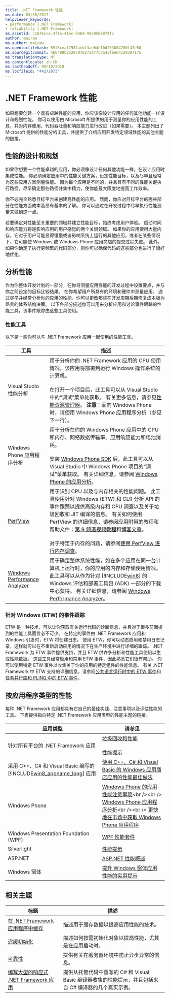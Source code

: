 ```yaml
---
title: .NET Framework 性能
ms.date: 03/30/2017
helpviewer_keywords:
- performance [.NET Framework]
- reliability [.NET Framework]
ms.assetid: c1676cca-3f1a-41ec-b469-9029566074fc
author: mairaw
ms.author: mairaw
ms.openlocfilehash: 59f8ceaf7981aebf3ae64e10d253004780f47e50
ms.sourcegitcommit: 4b6490b2529707627ad77c3a43fbe64120397175
ms.translationtype: MT
ms.contentlocale: zh-CN
ms.lasthandoff: 09/10/2018
ms.locfileid: "44272873"
---
```

# <a name="net-framework-performance"></a>.NET Framework 性能
如果想要创建一个具有卓越性能的应用，你应该像设计应用的任何其他功能一样设计和规划性能。 你可以使用由 Microsoft 所提供的用于测量你的应用性能的工具，并对内存使用、代码吞吐量和响应能力进行改进（如果需要）。 本主题列出了 Microsoft 提供的性能分析工具，并提供了介绍应用开发特定领域性能的其他主题的链接。  
  
## <a name="designing-and-planning-for-performance"></a>性能的设计和规划  
 如果你想要一个性能卓越的应用，你必须像设计任何其他功能一样，在设计应用时集成性能。 你必须确定应用中的性能关键方案，设定性能目标，以及尽早且经常为这些应用方案测量性能。 因为每个应用是不同的，并且具有不同的性能关键执行路径，尽早确定那些路径并集中精力，使你能最大限度地提高工作效率。  
  
 你不必完全熟悉目标平台来创建高性能的应用。 然而，你应对目标平台的哪些部分在性能方面成本高昂有基本的了解。 你可以通过在开发过程中尽早执行性能测量来做到这一点。  
  
 若要确定对性能至关重要的领域并建立性能目标，始终考虑用户体验。 启动时间和响应能力将是影响应用的用户感觉的两个关键领域。 如果你的应用使用大量内存，它对于用户可能显得缓慢或者影响系统上运行的其他应用，或者在某些情况下，它可能使 Windows 或 Windows Phone 应用商店的提交过程失败。 此外，如果你确定了执行更频繁的代码部分，则你可以确保代码的这些部分也进行了很好地优化。  
  
## <a name="analyzing-performance"></a>分析性能  
 作为你整体开发计划的一部分，在你将测量应用性能的开发过程中设置要点，并与你之前设定的目标比较结果。 在你希望用户所具有的环境和硬件中测量应用。 通过尽早并经常分析你的应用的性能，你可以更改那些在开发周期后期修复成本极为昂贵的体系结构决策。 以下各部分描述你可以用来分析应用和讨论事件跟踪的性能工具，该事件跟踪由这些工具使用。  
  
### <a name="performance-tools"></a>性能工具  
 以下是一些你可以与 .NET Framework 应用一起使用的性能工具。  
  
|工具|描述|  
|----------|-----------------|  
|Visual Studio 性能分析|用于分析你的 .NET Framework 应用的 CPU 使用情况，该应用将部署到运行 Windows 操作系统的计算机。<br /><br /> 在打开一个项目后，此工具可以从 Visual Studio 中的“调试”菜单处获取。 有关更多信息，请参见[性能资源管理器](/visualstudio/profiling/performance-explorer)。 **注意**：面向 Windows Phone 时，请使用 Windows Phone 应用程序分析（参见下一行）。|  
|Windows Phone 应用程序分析|用于分析在你的 Windows Phone 应用中的 CPU 和内存、网络数据传输率、应用响应能力和电池消耗。<br /><br /> 安装 [Windows Phone SDK](https://go.microsoft.com/fwlink/?LinkId=265773) 后，此工具可以从 Visual Studio 中 Windows Phone 项目的“调试”菜单获取。 有关详细信息，请参阅 [Windows Phone 的应用分析](https://msdn.microsoft.com/library/windowsphone/develop/jj215908\(v=vs.105\).aspx)。|  
|[PerfView](https://www.microsoft.com/download/details.aspx?id=28567)|用于识别 CPU 以及与内存相关的性能问题。 此工具使用针对 Windows (ETW) 和 CLR 分析 API 的事件跟踪以提供高级内存和 CPU 调查以及关于垃圾回收和 JIT 编译的信息。 有关如何使用 PerfView 的详细信息，请参阅应用附带的教程和帮助文件：[第 9 频道视频教程](http://channel9.msdn.com/Series/PerfView-Tutorial)和[博客文章](https://blogs.msdn.com/b/vancem/archive/tags/perfview/)。<br /><br /> 对于特定于内存的问题，请参阅[使用 PerfView 进行内存调查](http://channel9.msdn.com/Series/PerfView-Tutorial/PerfView-Tutorial-9-NET-Memory-Investigation-Basics-of-GC-Heap-Snapshots)。|  
|[Windows Performance Analyzer](https://www.microsoft.com/download/details.aspx?id=30652)|用于确定整体系统性能，如在多个应用在同一台计算机上运行时，你的应用的内存和存储使用情况。 此工具可以从作为针对 [!INCLUDE[win8](../../../includes/win8-md.md)] 的 Windows 评估和部署工具包 (ADK) 一部分的下载中心获得。 有关详细信息，请参阅 [Windows Performance Analyzer](https://msdn.microsoft.com/library/windows/desktop/hh448170.aspx)。|  
  
### <a name="event-tracing-for-windows-etw"></a>针对 Windows (ETW) 的事件跟踪  
 ETW 是一种技术，可以让你获取有关运行代码的诊断信息，并且对于很多前面提到的性能工具而言必不可少。 在特定的事件由 .NET Framework 应用和 Windows 引发时，ETW 将创建日志。 使用 ETW，你可以动态启用和禁用日志记录，这样就可以在不重新启动应用的情况下在生产环境中进行详细的跟踪。 .NET Framework 为 ETW 事件提供支持，并且 ETW 供许多分析和性能工具使用以生成性能数据。 这些工具经常启用和禁用 ETW 事件，因此熟悉它们很有帮助。 你可以使用特定 ETW 事件以收集关于你的应用的特定组件的性能信息。 有关 .NET Framework 中 ETW 支持的详细信息，请参阅[公共语言运行时中的 ETW 事件](../../../docs/framework/performance/etw-events-in-the-common-language-runtime.md)和[任务并行库和 PLINQ 中的 ETW 事件](../../../docs/framework/performance/etw-events-in-task-parallel-library-and-plinq.md)。  
  
## <a name="performance-by-app-type"></a>按应用程序类型的性能  
 每种 .NET Framework 应用都具有它自己的最佳实践、注意事项以及评估性能的工具。 下表提供指向特定 .NET Framework 应用类型的性能主题的链接。  
  
|应用类型|请参见|  
|--------------|---------|  
|针对所有平台的 .NET Framework 应用|[垃圾回收和性能](../../../docs/standard/garbage-collection/performance.md)<br /><br /> [性能提示](../../../docs/framework/performance/performance-tips.md)|  
|采用 C++、C# 和 Visual Basic 编写的 [!INCLUDE[win8_appname_long](../../../includes/win8-appname-long-md.md)] 应用|[使用 C++、C# 和 Visual Basic 的 Windows 应用商店应用的性能最佳做法](https://msdn.microsoft.com/library/windows/apps/hh750313.aspx)|  
|Windows Phone|[Windows Phone 的应用性能注意事项](https://msdn.microsoft.com/library/windowsphone/develop/ff967560\(v=vs.105\).aspx)<br /><br /> [Windows Phone 应用程序分析](https://msdn.microsoft.com/library/windowsphone/develop/hh202934\(v=vs.105\).aspx)<br /><br /> [更快地在市场中获取 Windows Phone 应用程序](https://msdn.microsoft.com/magazine/hh781024.aspx)|  
|Windows Presentation Foundation (WPF)|[WPF 性能套件](https://msdn.microsoft.com/library/67cafaad-57ad-4ecb-9c08-57fac144393e)|  
|Silverlight|[性能提示](https://msdn.microsoft.com/library/cc189071\(v=vs.95\).aspx)|  
|ASP.NET|[ASP.NET 性能概述](https://msdn.microsoft.com/library/f882bf1b-a009-4312-ac06-74370ffabc0b)|  
|Windows 窗体|[提升 Windows 窗体应用性能的实用提示](https://msdn.microsoft.com/magazine/cc163630.aspx)|  
  
## <a name="related-topics"></a>相关主题  
  
|标题|描述|  
|-----------|-----------------|  
|[在 .NET Framework 应用程序中缓存](../../../docs/framework/performance/caching-in-net-framework-applications.md)|描述用于缓存数据以提高应用性能的技术。|  
|[迟缓初始化](../../../docs/framework/performance/lazy-initialization.md)|描述如何按需初始化对象以提高性能，尤其是在应用启动时。|  
|[可靠性](../../../docs/framework/performance/reliability.md)|提供有关在服务器环境中防止异步异常的信息。|  
|[编写大型的响应式 .NET Framework 应用](../../../docs/framework/performance/writing-large-responsive-apps.md)|提供从托管代码中重写的 C# 和 Visual Basic 编译器收集的性能提示，并且包括来自 C# 编译器的几个真实示例。|
